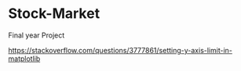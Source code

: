 # Stock-Market
Final year Project

https://stackoverflow.com/questions/3777861/setting-y-axis-limit-in-matplotlib
